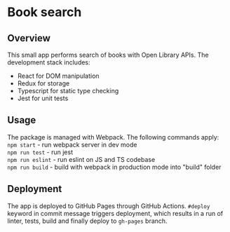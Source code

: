 # Book search
## Overview
This small app performs search of books with Open Library APIs.
The development stack includes:
- React for DOM manipulation
- Redux for storage
- Typescript for static type checking
- Jest for unit tests

## Usage
The package is managed with Webpack. The following commands apply:\
`npm start` - run webpack server in dev mode\
`npm run test` - run jest\
`npm run eslint` - run eslint on JS and TS codebase\
`npm run build` - build with webpack in production mode into "build" folder

## Deployment
The app is deployed to GitHub Pages through GitHub Actions. `#deploy` keyword in commit message triggers deployment, which results in a run of linter, tests, build and finally deploy to `gh-pages` branch.